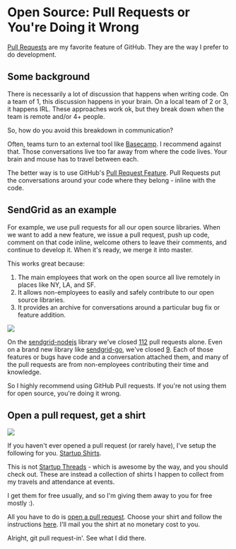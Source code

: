 # Open Source: Pull Requests or You're Doing it Wrong

[Pull Requests](https://github.com/blog/712-pull-requests-2-0) are my favorite feature of GitHub. They are the way I prefer to do development.

## Some background

There is necessarily a lot of discussion that happens when writing code. On a team of 1, this discussion happens in your brain. On a local team of 2 or 3, it happens IRL. These approaches work ok, but they break down when the team is remote and/or 4+ people.

So, how do you avoid this breakdown in communication? 

Often, teams turn to an external tool like [Basecamp](https://basecamp.com/). I recommend against that. Those conversations live too far away from where the code lives. Your brain and mouse has to travel between each.

The better way is to use GitHub's [Pull Request Feature](https://github.com/blog/1124-how-we-use-pull-requests-to-build-github). Pull Requests put the conversations around your code where they belong - inline with the code.

## SendGrid as an example

For example, we use pull requests for all our open source libraries. When we want to add a new feature, we issue a pull request, push up code, comment on that code inline, welcome others to leave their comments, and continue to develop it. When it's ready, we merge it into master.

This works great because:

1. The main employees that work on the open source all live remotely in places like NY, LA, and SF.
2. It allows non-employees to easily and safely contribute to our open source libraries. 
3. It provides an archive for conversations around a particular bug fix or feature addition.

![](https://raw.githubusercontent.com/scottmotte/writings/master/images/pull-request-driven-development-1.png)

On the [sendgrid-nodejs](https://github.com/sendgrid/sendgrid-nodejs) library we've closed [112](https://github.com/sendgrid/sendgrid-nodejs/pulls?direction=desc&page=1&sort=created&state=closed) pull requests alone. Even on a brand new library like [sendgrid-go](https://github.com/sendgrid/sendgrid-go), we've closed [9](https://github.com/sendgrid/sendgrid-go/pulls?direction=desc&page=1&sort=created&state=closed). Each of those features or bugs have code and a conversation attached them, and many of the pull requests are from non-employees contributing their time and knowledge.

So I highly recommend using GitHub Pull requests. If you're not using them for open source, you're doing it wrong. 

## Open a pull request, get a shirt

![](https://raw.githubusercontent.com/scottmotte/writings/master/images/pull-request-driven-development-2.png)

If you haven't ever opened a pull request (or rarely have), I've setup the following for you. [Startup Shirts](http://www.scottmotte.com/startup-shirts.html).

This is not [Startup Threads](https://www.startupthreads.com/) - which is awesome by the way, and you should check out. These are instead a collection of shirts I happen to collect from my travels and attendance at events. 

I get them for free usually, and so I'm giving them away to you for free mostly :). 

All you have to do is [open a pull request](https://github.com/scottmotte/scottmotte.github.com/pulls). Choose your shirt and follow the instructions [here](https://github.com/scottmotte/scottmotte.github.com#startup-shirts). I'll mail you the shirt at no monetary cost to you.

Alright, git pull request-in'. See what I did there.

